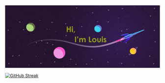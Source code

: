 [![Header](https://github.com/LpSymons/LpSymons/blob/main/BR.png "Header")](https://github.com/LpSymons)

[![GitHub Streak](http://github-readme-streak-stats.herokuapp.com?user=LpSymons&theme=shades-of-purple&hide_border=true&fire=00F1FF&background=9B00E8&stroke=00F1FF&currStreakLabel=FF019A&ring=FF019A&border=00F1FF&sideLabels=FF30E6&currStreakNum=00F1FF&dates=00F1FF)](https://git.io/streak-stats)
